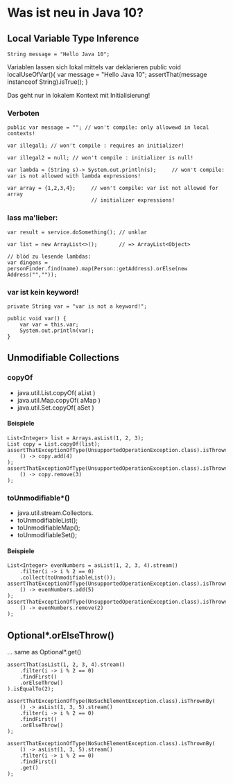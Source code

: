 # Was ist neu in Java 10?

## Local Variable Type Inference

    String message = "Hello Java 10";

Variablen lassen sich lokal mittels var deklarieren
    public void localUseOfVar(){
        var message = "Hello Java 10";
        assertThat(message instanceof String).isTrue();
    }

Das geht nur in lokalem Kontext mit Initialisierung!
### Verboten

    public var message = ""; // won't compile: only allowewd in local contexts!

    var illegal1; // won't compile : requires an initializer!

    var illegal2 = null; // won't compile : initializer is null!

    var lambda = (String s)-> System.out.println(s);     // won't compile: var is not allowed with lambda expressions!

    var array = {1,2,3,4};     // won't compile: var ist not allowed for array
                               // initializer expressions!
### lass ma'lieber:

    var result = service.doSomething(); // unklar

    var list = new ArrayList<>();       // => ArrayList<Object>

    // blöd zu lesende lambdas:
    var dingens = personFinder.find(name).map(Person::getAddress).orElse(new Address("",""));

###  var ist kein keyword!

    private String var = "var is not a keyword!";
    
    public void var() {
        var var = this.var;
        System.out.println(var);
    }
    
    
## Unmodifiable Collections

### copyOf

* java.util.List.copyOf( aList )
* java.util.Map.copyOf( aMap )
* java.util.Set.copyOf( aSet )

#### Beispiele
    List<Integer> list = Arrays.asList(1, 2, 3);
    List copy = List.copyOf(list);
    assertThatExceptionOfType(UnsupportedOperationException.class).isThrownBy(
        () -> copy.add(4)
    );
    assertThatExceptionOfType(UnsupportedOperationException.class).isThrownBy(
        () -> copy.remove(3)
    );

### toUnmodifiable*()

* java.util.stream.Collectors.
* toUnmodifiableList();
* toUnmodifiableMap();
* toUnmodifiableSet();

#### Beispiele
    List<Integer> evenNumbers = asList(1, 2, 3, 4).stream()
        .filter(i -> i % 2 == 0)
        .collect(toUnmodifiableList());
    assertThatExceptionOfType(UnsupportedOperationException.class).isThrownBy(
        () -> evenNumbers.add(5)
    );
    assertThatExceptionOfType(UnsupportedOperationException.class).isThrownBy(
        () -> evenNumbers.remove(2)
    );
    
    
    
    
## Optional*.orElseThrow()
... same as Optional*.get()

    assertThat(asList(1, 2, 3, 4).stream()
        .filter(i -> i % 2 == 0)
        .findFirst()
        .orElseThrow()
    ).isEqualTo(2);
    
    assertThatExceptionOfType(NoSuchElementException.class).isThrownBy(
        () -> asList(1, 3, 5).stream()
        .filter(i -> i % 2 == 0)
        .findFirst()
        .orElseThrow()
    );
    
    assertThatExceptionOfType(NoSuchElementException.class).isThrownBy(
        () -> asList(1, 3, 5).stream()
        .filter(i -> i % 2 == 0)
        .findFirst()
        .get()
    );